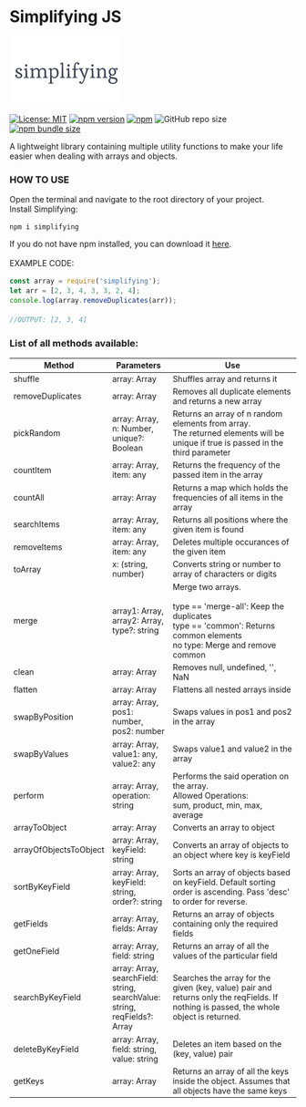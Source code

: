# Simplifying JS

![Image of simplifying](https://github.com/das-jishu/simplifying/blob/master/images/simplifying.png?raw=true)
 
 [![License: MIT](https://img.shields.io/badge/License-MIT-yellow.svg)](https://opensource.org/licenses/MIT "MIT License")
 [![npm version](http://img.shields.io/npm/v/simplifying.svg?style=flat)](https://npmjs.org/package/simplifying "View this project on npm")
 [![npm](https://img.shields.io/npm/dt/simplifying)](https://npmjs.org/package/simplifying "View project on npm")
 ![GitHub repo size](https://img.shields.io/github/repo-size/das-jishu/simplifying)
 [![npm bundle size](https://img.shields.io/bundlephobia/min/simplifying)](https://npmjs.org/package/simplifying "View project on npm")

A lightweight library containing multiple utility functions to make your life easier when dealing with arrays and objects.

### HOW TO USE

Open the terminal and navigate to the root directory of your project.<br/>
Install Simplifying:<br/>
```
npm i simplifying
```
If you do not have npm installed, you can download it [here](https://www.npmjs.com/get-npm).<br/><br/>
EXAMPLE CODE:

```javascript
const array = require('simplifying');
let arr = [2, 3, 4, 3, 3, 2, 4];
console.log(array.removeDuplicates(arr));

//OUTPUT: [2, 3, 4]
```


### List of all methods available: <br/>


Method | Parameters | Use
------------ | ------------- | --------------
shuffle | array: Array | Shuffles array and returns it
removeDuplicates | array: Array | Removes all duplicate elements and returns a new array
pickRandom | array: Array,<br/> n: Number,<br/> unique?: Boolean | Returns an array of n random elements from array.<br/>The returned elements will be unique if true is passed in the third parameter
countItem | array: Array,<br/> item: any | Returns the frequency of the passed item in the array
countAll | array: Array | Returns a map which holds the frequencies of all items in the array
searchItems | array: Array,<br /> item: any | Returns all positions where the given item is found
removeItems | array: Array,<br /> item: any | Deletes multiple occurances of the given item
toArray | x: (string, number) | Converts string or number to array of characters or digits
merge | array1: Array,<br /> array2: Array, <br /> type?: string | Merge two arrays.<br /><br />type == 'merge-all': Keep the duplicates<br/>type == 'common': Returns common elements<br />no type: Merge and remove common
clean | array: Array | Removes null, undefined, '', NaN
flatten | array: Array | Flattens all nested arrays inside
swapByPosition | array: Array,<br />pos1: number,<br />pos2: number | Swaps values in pos1 and pos2 in the array
swapByValues | array: Array,<br /> value1: any,<br /> value2: any | Swaps value1 and value2 in the array
perform | array: Array,<br /> operation: string | Performs the said operation on the array.<br />Allowed Operations:<br />sum, product, min, max, average
arrayToObject | array: Array | Converts an array to object
arrayOfObjectsToObject | array: Array,<br /> keyField: string | Converts an array of objects to an object where key is keyField
sortByKeyField | array: Array,<br /> keyField: string,<br /> order?: string | Sorts an array of objects based on keyField. Default sorting order is ascending. Pass 'desc' to order for reverse.
getFields | array: Array,<br /> fields: Array | Returns an array of objects containing only the required fields
getOneField | array: Array,<br /> field: string | Returns an array of all the values of the particular field
searchByKeyField | array: Array,<br /> searchField: string,<br /> searchValue: string,<br /> reqFields?: Array | Searches the array for the given (key, value) pair and returns only the reqFields. If nothing is passed, the whole object is returned.
deleteByKeyField | array: Array,<br /> field: string,<br /> value: string | Deletes an item based on the (key, value) pair
getKeys | array: Array | Returns an array of all the keys inside the object. Assumes that all objects have the same keys
